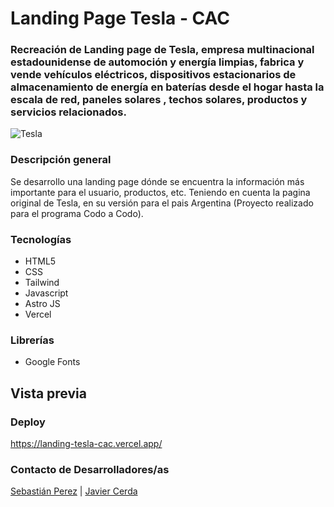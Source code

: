 # Landing Page Tesla - CAC

### Recreación de Landing page de Tesla, empresa multinacional estadounidense de automoción y energía limpias, fabrica y vende vehículos eléctricos, dispositivos estacionarios de almacenamiento de energía en baterías desde el hogar hasta la escala de red, paneles solares , techos solares, productos y servicios relacionados.

![Tesla](https://upload.wikimedia.org/wikipedia/commons/e/e8/Tesla_logo.png)

### Descripción general

Se desarrollo una landing page dónde se encuentra la información más importante para el usuario, productos, etc. Teniendo en cuenta la pagina original de Tesla, en su versión para el pais Argentina (Proyecto realizado para el programa Codo a Codo).

### Tecnologías

- HTML5
- CSS
- Tailwind
- Javascript
- Astro JS
- Vercel

### Librerías

- Google Fonts

## Vista previa

### Deploy

https://landing-tesla-cac.vercel.app/

### Contacto de Desarrolladores/as

[Sebastián Perez](https://www.linkedin.com/in/sebastian-perezz/) | [Javier Cerda]([https://www.linkedin.com/in/sebastian-perezz/](https://www.linkedin.com/in/javiercerd%C3%A1/))
